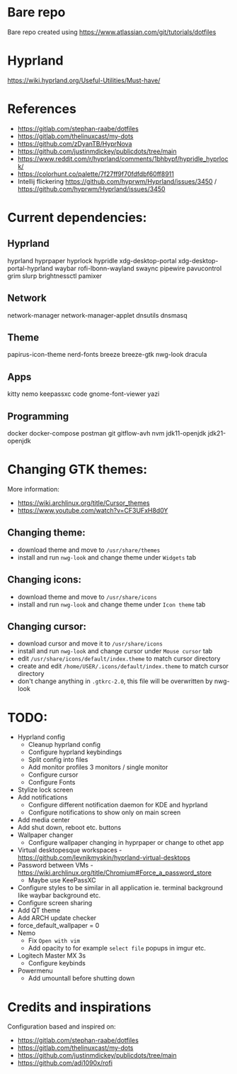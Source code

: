 # Bare repo
Bare repo created using https://www.atlassian.com/git/tutorials/dotfiles

# Hyprland
https://wiki.hyprland.org/Useful-Utilities/Must-have/

# References
* https://gitlab.com/stephan-raabe/dotfiles
* https://gitlab.com/thelinuxcast/my-dots
* https://github.com/zDyanTB/HyprNova
* https://github.com/justinmdickey/publicdots/tree/main
* https://www.reddit.com/r/hyprland/comments/1bhbypf/hypridle_hyprlock/
* https://colorhunt.co/palette/7f27ff9f70fdfdbf60ff8911
* Intellij flickering https://github.com/hyprwm/Hyprland/issues/3450 / https://github.com/hyprwm/Hyprland/issues/3450

# Current dependencies:

## Hyprland
hyprland hyprpaper hyprlock hypridle xdg-desktop-portal xdg-desktop-portal-hyprland waybar rofi-lbonn-wayland swaync pipewire pavucontrol grim slurp brightnessctl pamixer

## Network
network-manager network-manager-applet dnsutils dnsmasq

## Theme
papirus-icon-theme nerd-fonts breeze breeze-gtk nwg-look dracula

## Apps
kitty nemo keepassxc code gnome-font-viewer yazi

## Programming
docker docker-compose postman git gitflow-avh nvm jdk11-openjdk jdk21-openjdk

# Changing GTK themes:
More information:
* https://wiki.archlinux.org/title/Cursor_themes 
* https://www.youtube.com/watch?v=CF3UFxH8d0Y

## Changing theme:
* download theme and move to `/usr/share/themes`
* install and run `nwg-look` and change theme under `Widgets` tab

## Changing icons:
* download theme and move to `/usr/share/icons`
* install and run `nwg-look` and change theme under `Icon theme` tab

## Changing cursor:
* download cursor and move it to `/usr/share/icons`
* install and run `nwg-look` and change cursor under `Mouse cursor` tab
* edit `/usr/share/icons/default/index.theme` to match cursor directory
* create and edit `/home/USER/.icons/default/index.theme` to match cursor directory
* don't change anything in `.gtkrc-2.0`, this file will be overwritten by nwg-look

# TODO:
* Hyprland config
    * Cleanup hyprland config
    * Configure hyprland keybindings
    * Split config into files
    * Add monitor profiles 3 monitors / single monitor
    * Configure cursor
    * Configure Fonts
* Stylize lock screen
* Add notifications
    * Configure different notification daemon for KDE and hyprland
    * Configure notifications to show only on main screen
* Add media center
* Add shut down, reboot etc. buttons
* Wallpaper changer
    * Configure wallpaper changing in hyprpaper or change to othet app
* Virtual desktopesque workspaces - https://github.com/levnikmyskin/hyprland-virtual-desktops
* Password between VMs - https://wiki.archlinux.org/title/Chromium#Force_a_password_store
    * Maybe use KeePassXC
* Configure styles to be similar in all application ie. terminal background like waybar background etc.
* Configure screen sharing
* Add QT theme
* Add ARCH update checker
* force_default_wallpaper = 0
* Nemo
    * Fix `Open with vim`
    * Add opacity to for example `select file` popups in imgur etc.
* Logitech Master MX 3s
    * Configure keybinds
* Powermenu
    * Add umountall before shutting down

# Credits and inspirations
Configuration based and inspired on:
* https://gitlab.com/stephan-raabe/dotfiles
* https://gitlab.com/thelinuxcast/my-dots
* https://github.com/justinmdickey/publicdots/tree/main
* https://github.com/adi1090x/rofi